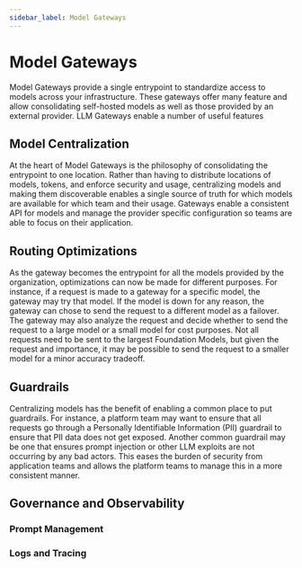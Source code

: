 ```yaml
---
sidebar_label: Model Gateways
---
```


# Model Gateways

Model Gateways provide a single entrypoint to standardize access to models across your infrastructure. These gateways
offer many feature and allow consolidating self-hosted models as well as those provided by an external provider. LLM
Gateways enable a number of useful features

## Model Centralization

At the heart of Model Gateways is the philosophy of consolidating the entrypoint to one location. Rather than having to
distribute locations of models, tokens, and enforce security and usage, centralizing models and making them discoverable
enables a single source of truth for which models are available for which team and their usage. Gateways enable a
consistent API for models and manage the provider specific configuration so teams are able to focus on their
application.

## Routing Optimizations

As the gateway becomes the entrypoint for all the models provided by the organization, optimizations can now be made for
different purposes. For instance, if a request is made to a gateway for a specific model, the gateway may try that
model. If the model is down for any reason, the gateway can chose to send the request to a different model as a
failover. The gateway may also analyze the request and decide whether to send the request to a large model or a small
model for cost purposes. Not all requests need to be sent to the largest Foundation Models, but given the request and
importance, it may be possible to send the request to a smaller model for a minor accuracy tradeoff.

## Guardrails

Centralizing models has the benefit of enabling a common place to put guardrails. For instance, a platform team may want
to ensure that all requests go through a Personally Identifiable Information (PII) guardrail to ensure that PII data
does not get exposed. Another common guardrail may be one that ensures prompt injection or other LLM exploits are not
occurring by any bad actors. This eases the burden of security from application teams and allows the platform teams to
manage this in a more consistent manner. 

## Governance and Observability

### Prompt Management

### Logs and Tracing


